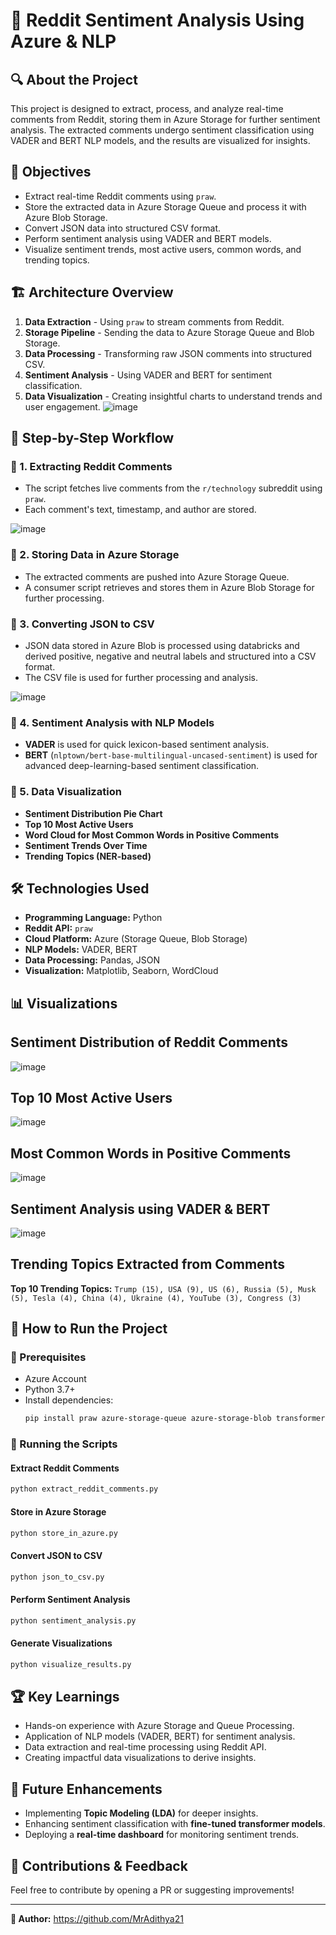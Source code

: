 # 📌 Reddit Sentiment Analysis Using Azure & NLP

## 🔍 About the Project

This project is designed to extract, process, and analyze real-time comments from Reddit, storing them in Azure Storage for further sentiment analysis. The extracted comments undergo sentiment classification using VADER and BERT NLP models, and the results are visualized for insights.

## 🚀 Objectives

- Extract real-time Reddit comments using `praw`.
- Store the extracted data in Azure Storage Queue and process it with Azure Blob Storage.
- Convert JSON data into structured CSV format.
- Perform sentiment analysis using VADER and BERT models.
- Visualize sentiment trends, most active users, common words, and trending topics.

## 🏗 Architecture Overview

1. **Data Extraction** - Using `praw` to stream comments from Reddit.
2. **Storage Pipeline** - Sending the data to Azure Storage Queue and Blob Storage.
3. **Data Processing** - Transforming raw JSON comments into structured CSV.
4. **Sentiment Analysis** - Using VADER and BERT for sentiment classification.
5. **Data Visualization** - Creating insightful charts to understand trends and user engagement.
   ![image](https://github.com/user-attachments/assets/f74f2ece-6a06-4d96-a22b-3c32bb3f0a1d)


## 📜 Step-by-Step Workflow

### 🔹 1. Extracting Reddit Comments
- The script fetches live comments from the `r/technology` subreddit using `praw`.
- Each comment's text, timestamp, and author are stored.
  
![image](https://github.com/user-attachments/assets/fdee1237-4f6f-4409-8aed-9f7a32e93d7e)

### 🔹 2. Storing Data in Azure Storage
- The extracted comments are pushed into Azure Storage Queue.
- A consumer script retrieves and stores them in Azure Blob Storage for further processing.

### 🔹 3. Converting JSON to CSV
- JSON data stored in Azure Blob is processed using databricks and derived positive, negative and neutral labels and structured into a CSV format.
- The CSV file is used for further processing and analysis.
  
![image](https://github.com/user-attachments/assets/89412974-1c46-47f6-bdd3-9680e8dd0cc3)

### 🔹 4. Sentiment Analysis with NLP Models
- **VADER** is used for quick lexicon-based sentiment analysis.
- **BERT** (`nlptown/bert-base-multilingual-uncased-sentiment`) is used for advanced deep-learning-based sentiment classification.

### 🔹 5. Data Visualization
- **Sentiment Distribution Pie Chart**
- **Top 10 Most Active Users**
- **Word Cloud for Most Common Words in Positive Comments**
- **Sentiment Trends Over Time**
- **Trending Topics (NER-based)**

## 🛠 Technologies Used

- **Programming Language:** Python
- **Reddit API:** `praw`
- **Cloud Platform:** Azure (Storage Queue, Blob Storage)
- **NLP Models:** VADER, BERT
- **Data Processing:** Pandas, JSON
- **Visualization:** Matplotlib, Seaborn, WordCloud

## 📊 Visualizations

## **Sentiment Distribution of Reddit Comments**
  ![image](https://github.com/user-attachments/assets/ef51ac61-0da5-40cb-96fb-6d15fb5fac0e)

## **Top 10 Most Active Users**
  ![image](https://github.com/user-attachments/assets/ddeac2ef-8cb9-4543-90f1-7c2f71914d2d)

## **Most Common Words in Positive Comments**
  ![image](https://github.com/user-attachments/assets/8cbbc190-4422-4490-9e7d-b27e71d2e6fc)

## **Sentiment Analysis using VADER & BERT**
  ![image](https://github.com/user-attachments/assets/15dd797a-4c02-4179-a840-603a2baecbdc)

## **Trending Topics Extracted from Comments**

**Top 10 Trending Topics:** `Trump (15), USA (9), US (6), Russia (5), Musk (5), Tesla (4), China (4), Ukraine (4), YouTube (3), Congress (3)`

## 📌 How to Run the Project

### 🔹 Prerequisites

- Azure Account
- Python 3.7+
- Install dependencies:
  ```bash
  pip install praw azure-storage-queue azure-storage-blob transformers pandas matplotlib wordcloud
  ```

### 🔹 Running the Scripts

#### Extract Reddit Comments
```bash
python extract_reddit_comments.py
```

#### Store in Azure Storage
```bash
python store_in_azure.py
```

#### Convert JSON to CSV
```bash
python json_to_csv.py
```

#### Perform Sentiment Analysis
```bash
python sentiment_analysis.py
```

#### Generate Visualizations
```bash
python visualize_results.py
```

## 🏆 Key Learnings

- Hands-on experience with Azure Storage and Queue Processing.
- Application of NLP models (VADER, BERT) for sentiment analysis.
- Data extraction and real-time processing using Reddit API.
- Creating impactful data visualizations to derive insights.

## 📢 Future Enhancements

- Implementing **Topic Modeling (LDA)** for deeper insights.
- Enhancing sentiment classification with **fine-tuned transformer models**.
- Deploying a **real-time dashboard** for monitoring sentiment trends.

## 🚀 Contributions & Feedback

Feel free to contribute by opening a PR or suggesting improvements!

---

**🔗 Author:** https://github.com/MrAdithya21

